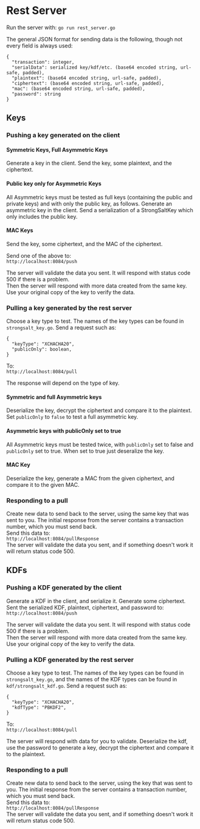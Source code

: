 # Rest Server

Run the server with:
`go run rest_server.go`

The general JSON format for sending data is the following, though not every field is always used:
```
{
  "transaction": integer,
  "serialData": serialized key/kdf/etc. (base64 encoded string, url-safe, padded),
  "plaintext": (base64 encoded string, url-safe, padded),
  "ciphertext": (base64 encoded string, url-safe, padded),
  "mac": (base64 encoded string, url-safe, padded),
  "password": string
}
```

## Keys

### Pushing a key generated on the client

#### Symmetric Keys, Full Asymmetric Keys
Generate a key in the client. Send the key, some plaintext, and the ciphertext.  

#### Public key only for Asymmetric Keys
All Asymmetric keys must be tested as full keys (containing the public and private keys) and with only the public key, as follows. Generate an asymmetric key in the client. Send a serialization of a StrongSaltKey which only includes the public key.

#### MAC Keys
Send the key, some ciphertext, and the MAC of the ciphertext.  

Send one of the above to:  
`http://localhost:8084/push`

The server will validate the data you sent. It will respond with status code 500 if there is a problem.  
Then the server will respond with more data created from the same key. Use your original copy of the key to verify the data.

### Pulling a key generated by the rest server
Choose a key type to test. The names of the key types can be found in `strongsalt_key.go`. Send a request such as:
```
{
  "keyType": "XCHACHA20",
  "publicOnly": boolean,
}
```
To:  
`http://localhost:8084/pull`  

The response will depend on the type of key.

#### Symmetric and full Asymmetric keys
Deserialize the key, decrypt the ciphertext and compare it to the plaintext. Set `publicOnly` to `false` to test a full asymmetric key.

#### Asymmetric keys with publicOnly set to true
All Asymmetric keys must be tested twice, with `publicOnly` set to false and `publicOnly` set to true. When set to true just deseralize the key.

#### MAC Key
Deserialize the key, generate a MAC from the given ciphertext, and compare it to the given MAC.

### Responding to a pull
Create new data to send back to the server, using the same key that was sent to you. The initial response from the server contains a transaction number, which you must send back.  
Send this data to:  
`http://localhost:8084/pullResponse`  
The server will validate the data you sent, and if something doesn't work it will return status code 500.

## KDFs

### Pushing a KDF generated by the client
Generate a KDF in the client, and serialize it. Generate some ciphertext. Sent the serialized KDF, plaintext, ciphertext, and password to:  
`http://localhost:8084/push`

The server will validate the data you sent. It will respond with status code 500 if there is a problem.  
Then the server will respond with more data created from the same key. Use your original copy of the key to verify the data.

### Pulling a KDF generated by the rest server
Choose a key type to test. The names of the key types can be found in `strongsalt_key.go`, and the names of the KDF types can be found in `kdf/strongsalt_kdf.go`. Send a request such as:
```
{
  "keyType": "XCHACHA20",
  "kdfType": "PBKDF2",
}
```
To:  
`http://localhost:8084/pull`

The server will respond with data for you to validate. Deserialize the kdf, use the password to generate a key, decrypt the ciphertext and compare it to the plaintext.

### Responding to a pull
Create new data to send back to the server, using the key that was sent to you. The initial response from the server contains a transaction number, which you must send back.  
Send this data to:  
`http://localhost:8084/pullResponse`  
The server will validate the data you sent, and if something doesn't work it will return status code 500.
